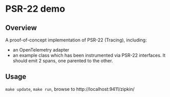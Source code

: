 # PSR-22 demo
## Overview
A proof-of-concept implementation of PSR-22 (Tracing), including:
* an OpenTelemetry adapter
* an example class which has been instrumented via PSR-22 interfaces. It should emit 2 spans, one parented to the other.

## Usage
`make update`, `make run`, browse to http://localhost:9411/zipkin/
